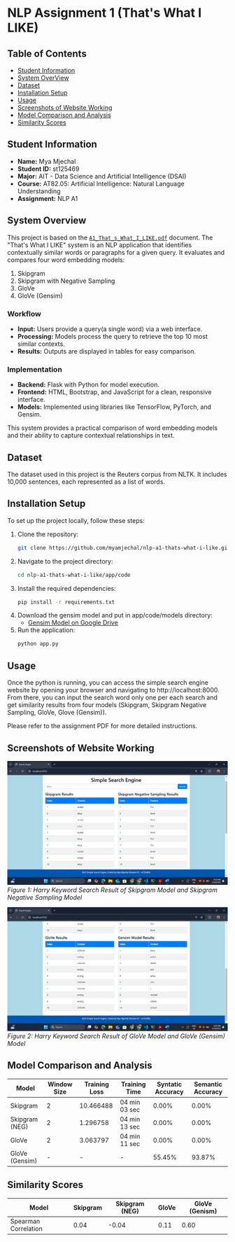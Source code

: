 # NLP Assignment 1 (That's What I LIKE)
## Table of Contents
- [Student Information](#student-information)
- [System OverView](#system-overview)
- [Dataset](#dataset)
- [Installation Setup](#installation-setup)
- [Usage](#usage)
- [Screenshots of Website Working](#screenshots-of-website-working)
- [Model Comparison and Analysis](#model-comparison-and-analysis)
- [Similarity Scores](#similarity-scores)

## Student Information
- **Name:** Mya Mjechal
- **Student ID:** st125469
- **Major:** AIT - Data Science and Artificial Intelligence (DSAI)
- **Course:** AT82.05: Artificial Intelligence: Natural Language Understanding
- **Assignment:** NLP A1

## System Overview
This project is based on the [`A1_That_s_What_I_LIKE.pdf`](https://github.com/myamjechal/nlp-a1-thats-what-i-like/blob/main/A1_That_s_What_I_LIKE.pdf) document. The "That's What I LIKE" system is an NLP application that identifies contextually similar words or paragraphs for a given query. It evaluates and compares four word embedding models:
1. Skipgram
2. Skipgram with Negative Sampling
3. GloVe
4. GloVe (Gensim)

### Workflow
- **Input:** Users provide a query(a single word) via a web interface.
- **Processing:** Models process the query to retrieve the top 10 most similar contexts.
- **Results:** Outputs are displayed in tables for easy comparison.

### Implementation
- **Backend:** Flask with Python for model execution.
- **Frontend:** HTML, Bootstrap, and JavaScript for a clean, responsive interface.
- **Models:** Implemented using libraries like TensorFlow, PyTorch, and Gensim.

This system provides a practical comparison of word embedding models and their ability to capture contextual relationships in text.

## Dataset
The dataset used in this project is the Reuters corpus from NLTK. It includes 10,000 sentences, each represented as a list of words.

## Installation Setup
To set up the project locally, follow these steps:

1. Clone the repository:
    ```bash
    git clone https://github.com/myamjechal/nlp-a1-thats-what-i-like.git
    ```
2. Navigate to the project directory:
    ```bash
    cd nlp-a1-thats-what-i-like/app/code
    ```
3. Install the required dependencies:
    ```bash
    pip install -r requirements.txt
    ```
4. Download the gensim model and put in app/code/models directory:
    - [Gensim Model on Google Drive](https://drive.google.com/file/d/1lbzkpc0_H19jULC5eJDxDAVY61qAQl6L/view?usp=sharing)
5. Run the application:
    ```bash
    python app.py
    ```

## Usage
Once the python is running, you can access the simple search engine website by opening your browser and navigating to http://localhost:8000. From there, you can input the search word only one per each search and get similarity results from four models (Skipgram, Skipgram Negative Sampling, GloVe, Glove (Gensim)).

Please refer to the assignment PDF for more detailed instructions.

## Screenshots of Website Working
![Website Screenshot 1](images/web_1.png)
_Figure 1: Harry Keyword Search Result of Skipgram Model and Skipgram Negative Sampling Model_

![Website Screenshot 2](images/web_2.png)
_Figure 2: Harry Keyword Search Result of GloVe Model and GloVe (Gensim) Model_

## Model Comparison and Analysis
| Model          | Window Size | Training Loss | Training Time | Syntatic Accuracy | Semantic Accuracy |
|----------------|-------------|---------------|---------------|-------------------|-------------------|
| Skipgram        | 2        | 10.466488          | 04 min 03 sec          | 0.00%              | 0.00%              |
| Skipgram (NEG)        | 2        | 1.296758          | 04 min 13 sec          | 0.00%              | 0.00%              |
| GloVe        | 2        | 3.063797          | 04 min 11 sec          | 0.00%              | 0.00%              |
| GloVe (Gensim)        | -        | -          | -          | 55.45%              | 93.87%              |

## Similarity Scores
| Model          | Skipgram | Skipgram (NEG) | GloVe | GloVe (Genism) |
|----------------|-------------|---------------|---------------|-------------------|
| Spearman Correlation        | 0.04        | -0.04          | 0.11          | 0.60              |
